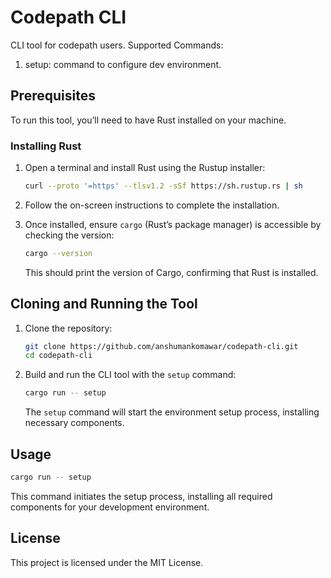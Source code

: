 # Codepath CLI
CLI tool for codepath users.
Supported Commands:
1. setup: command to configure dev environment.

## Prerequisites

To run this tool, you’ll need to have Rust installed on your machine.

### Installing Rust

1. Open a terminal and install Rust using the Rustup installer:

   ```bash
   curl --proto '=https' --tlsv1.2 -sSf https://sh.rustup.rs | sh
   ```

2. Follow the on-screen instructions to complete the installation.
3. Once installed, ensure `cargo` (Rust’s package manager) is accessible by checking the version:

   ```bash
   cargo --version
   ```

   This should print the version of Cargo, confirming that Rust is installed.

## Cloning and Running the Tool

1. Clone the repository:

   ```bash
   git clone https://github.com/anshumankomawar/codepath-cli.git
   cd codepath-cli
   ```

2. Build and run the CLI tool with the `setup` command:

   ```bash
   cargo run -- setup
   ```

   The `setup` command will start the environment setup process, installing necessary components.

## Usage

```bash
cargo run -- setup
```

This command initiates the setup process, installing all required components for your development environment.

## License

This project is licensed under the MIT License.

